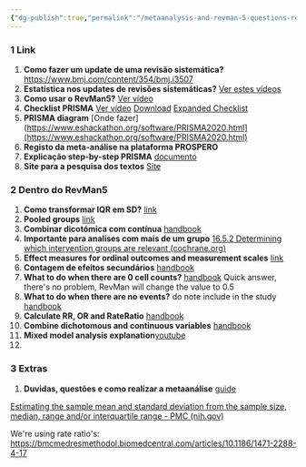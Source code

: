 ```yaml
---
{"dg-publish":true,"permalink":"/metaanalysis-and-revman-5-questions-resolutions-and-important-links/"}
---
```



### 1 Link 

1. **Como fazer um update de uma revisão sistemática?** https://www.bmj.com/content/354/bmj.i3507
2. **Estatística nos updates de revisões sistemáticas?** [Ver estes vídeos](https://training.cochrane.org/resource/statistical-methods-updating-meta-analyses)
3. **Como usar o RevMan5?** [Ver vídeo](https://www.youtube.com/watch?v=O4NXGYe_yd4&ab_channel=CochraneTraining)
4. **Checklist PRISMA** [Ver vídeo](https://www.youtube.com/watch?v=fr-mMDJib4Y&ab_channel=ResearchMedicalLibrary) [Download](https://www.prisma-statement.org/) [Expanded Checklist](https://www.prisma-statement.org/documents/PRISMA_2020_expanded_checklist.pdf)
5. **PRISMA diagram** [Onde fazer](https://www.eshackathon.org/software/PRISMA2020.html](https://www.eshackathon.org/software/PRISMA2020.html)
6. **Registo da meta-análise na plataforma PROSPERO**
7. **Explicação step-by-step PRISMA** [documento](https://www.bmj.com/content/372/bmj.n160)
8. **Site para a pesquisa dos textos** [Site](https://get.covidence.org/literature-review?campaignid=18165361407&adgroupid=138405766537&gclid=Cj0KCQiA4uCcBhDdARIsAH5jyUl4g1oS9EBC8z9YuolSM5PYBwhTL_DN8t1jona_M3RVBzlvabZM1A0aAmxpEALw_wcB)

### 2 Dentro do RevMan5
1. **Como transformar IQR em SD?** [link](https://www.researchgate.net/post/Is_there_any_way_to_get_mean_and_SD_from_median_and_IQR_interquartile_range)
2. **Pooled groups** [link](https://dmetar.protectlab.org/reference/pool.groups.html)
3. **Combinar dicotómica com contínua** [handbook](https://handbook-5-1.cochrane.org/chapter_9/9_4_6_combining_dichotomous_and_continuous_outcomes.htm)
4. **Importante para analises com mais de um grupo** [16.5.2 Determining which intervention groups are relevant (cochrane.org)](https://handbook-5-1.cochrane.org/chapter_16/16_5_2_determining_which_intervention_groups_are_relevant.htm)
5. **Effect measures for ordinal outcomes and measurement scales** [link](https://handbook-5-1.cochrane.org/chapter_9/9_2_4_effect_measures_for_ordinal_outcomes_and_measurement.htm)
6. **Contagem de efeitos secundários** [handbook](https://handbook-5-1.cochrane.org/chapter_9/9_4_8_meta_analysis_of_counts_and_rates.htm) 
7. **What to do when there are 0 cell counts?** [handbook](https://handbook-5-1.cochrane.org/chapter_16/16_9_2_studies_with_zero_cell_counts.htm) Quick answer, there's no problem, RevMan will change the value to 0.5
8. **What to do when there are no events?** do note include in the study [handbook](https://handbook-5-1.cochrane.org/chapter_16/16_9_3_studies_with_no_events.htm)
9. **Calculate RR, OR and RateRatio** [handbook](https://www.youtube.com/watch?v=4Iq_78hNfBU&ab_channel=CochraneTraining)
10. **Combine dichotomous and continuous variables** [handbook](https://handbook-5-1.cochrane.org/chapter_9/9_4_6_combining_dichotomous_and_continuous_outcomes.htm)
11. **Mixed model analysis explanation**[youtube](https://www.youtube.com/watch?v=4bGG02Jsjyc&t=570s&ab_channel=TileStats)
12. 


### 3 Extras
1. **Duvidas, questões e como realizar a metaanálise** [guide](https://bookdown.org/MathiasHarrer/Doing_Meta_Analysis_in_R/effects.html)



[Estimating the sample mean and standard deviation from the sample size, median, range and/or interquartile range - PMC (nih.gov)](https://www.ncbi.nlm.nih.gov/pmc/articles/PMC4383202/)

We're using rate ratio's: https://bmcmedresmethodol.biomedcentral.com/articles/10.1186/1471-2288-4-17

